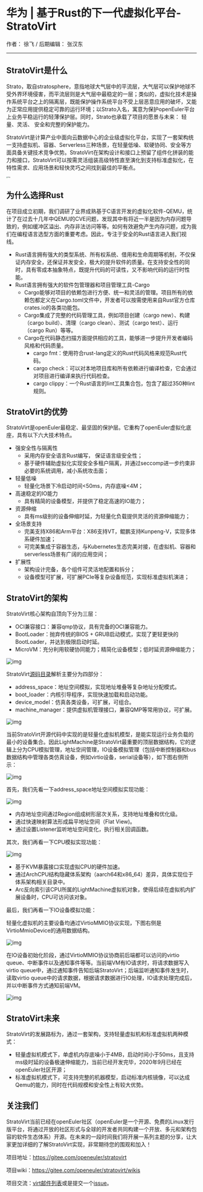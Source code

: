 # 华为 | 基于Rust的下一代虚拟化平台-StratoVirt

作者： 徐飞 / 后期编辑： 张汉东

------

## StratoVirt是什么

Strato，取自stratosphere，意指地球大气层中的平流层，大气层可以保护地球不受外界环境侵害，而平流层则是大气层中最稳定的一层；类似的，虚拟化技术是操作系统平台之上的隔离层，既能保护操作系统平台不受上层恶意应用的破坏，又能为正常应用提供稳定可靠的运行环境；以Strato入名，寓意为保护openEuler平台上业务平稳运行的轻薄保护层。同时，Strato也承载了项目的愿景与未来： 轻量、灵活、 安全和完整的保护能力。

StratoVirt是计算产业中面向云数据中心的企业级虚拟化平台，实现了一套架构统一支持虚拟机、容器、Serverless三种场景，在轻量低噪、软硬协同、安全等方面具备关键技术竞争优势。StratoVirt在架构设计和接口上预留了组件化拼装的能力和接口，StratoVirt可以按需灵活组装高级特性直至演化到支持标准虚拟化，在特性需求、应用场景和轻快灵巧之间找到最佳的平衡点。

<img src="https://rustmagazine.github.io/rust_magazine_2021/chapter_3/sratovirt-images/StratoVirt.png" alt="img" style="zoom:25%;" />

## 为什么选择Rust

在项目成立初期，我们调研了业界成熟基于C语言开发的虚拟化软件-QEMU，统计了在过去十几年中QEMU的CVE问题，发现其中有将近一半是因为内存问题导致的，例如缓冲区溢出、内存非法访问等等。如何有效避免产生内存问题，成为我们在编程语言选型方面的重要考虑。因此，专注于安全的Rust语言进入我们视线。

- Rust语言拥有强大的类型系统、所有权系统、借用和生命周期等机制，不仅保证内存安全，还保证并发安全，极大的提升软件的质量。在支持安全性的同时，具有零成本抽象特点，既提升代码的可读性，又不影响代码的运行时性能。
- Rust语言拥有强大的软件包管理器和项目管理工具-Cargo
  - Cargo能够对项目的依赖包进行方便、统一和灵活的管理。项目所有的依赖包都定义在Cargo.toml文件中，开发者可以按需使用来自Rust官方仓库crates.io的各类功能包。
  - Cargo集成了完整的代码管理工具，例如项目创建（cargo new）、构建（cargo build）、清理（cargo clean）、测试（cargo test）、运行（cargo Run）等等。
  - Cargo在代码静态扫描方面提供相应的工具，能够进一步提升开发者编码风格和代码质量。
    - cargo fmt：使用符合rust-lang定义的Rust代码风格来规范Rust代码。
    - cargo check：可以对本地项目库和所有依赖进行编译检查，它会通过对项目进行编译来执行代码检查。
    - cargo clippy：一个Rust语言的lint工具集合包，包含了超过350种lint规则。

## StratoVirt的优势

StratoVirt是openEuler最稳定、最坚固的保护层。它重构了openEuler虚拟化底座，具有以下六大技术特点。

- 强安全性与隔离性
  - 采用内存安全语言Rust编写， 保证语言级安全性；
  - 基于硬件辅助虚拟化实现安全多租户隔离，并通过seccomp进一步约束非必要的系统调用，减小系统攻击面；
- 轻量低噪
  - 轻量化场景下冷启动时间<50ms，内存底噪<4M；
- 高速稳定的IO能力
  - 具有精简的设备模型，并提供了稳定高速的IO能力；
- 资源伸缩
  - 具有ms级别的设备伸缩时延，为轻量化负载提供灵活的资源伸缩能力；
- 全场景支持
  - 完美支持X86和Arm平台：X86支持VT，鲲鹏支持Kunpeng-V，实现多体系硬件加速；
  - 可完美集成于容器生态，与Kubernetes生态完美对接，在虚拟机、容器和serverless场景有广阔的应用空间；
- 扩展性
  - 架构设计完备，各个组件可灵活地配置和拆分；
  - 设备模型可扩展，可扩展PCIe等复杂设备规范，实现标准虚拟机演进；

## StratoVirt的架构

StratoVirt核心架构自顶向下分为三层：

- OCI兼容接口：兼容qmp协议，具有完备的OCI兼容能力。
- BootLoader：抛弃传统的BIOS + GRUB启动模式，实现了更轻更快的BootLoader，并达到极限启动时延。
- MicroVM：充分利用软硬协同能力；精简化设备模型；低时延资源伸缩能力；

![img](https://rustmagazine.github.io/rust_magazine_2021/chapter_3/sratovirt-images/StratoVirt-arch.png)

StratoVirt[源码目录](https://gitee.com/openeuler/stratovirt)解析主要分为四部分：

- address_space：地址空间模拟，实现地址堆叠等复杂地址分配模式。
- boot_loader：内核引导程序，实现快速加载和启动功能。
- device_model：仿真各类设备，可扩展，可组合。
- machine_manager：提供虚拟机管理接口，兼容QMP等常用协议，可扩展。

![img](https://rustmagazine.github.io/rust_magazine_2021/chapter_3/sratovirt-images/code_directory.png)

当前StratoVirt开源代码中实现的是轻量化虚拟机模型，是能实现运行业务负载的最小的设备集合。因此LightMachine是StratoVirt最重要的顶层数据结构，它的逻辑上分为CPU模拟管理，地址空间管理，IO设备模拟管理（包括中断控制器和bus数据结构中管理各类仿真设备，例如virtio设备，serial设备等），如下图右侧所示：

![img](https://rustmagazine.github.io/rust_magazine_2021/chapter_3/sratovirt-images/light_machine.png)

首先，我们先看一下address_space地址空间模拟实现功能：

![img](https://rustmagazine.github.io/rust_magazine_2021/chapter_3/sratovirt-images/address_space.png)

- 内存地址空间通过Region组成树形层次关系，支持地址堆叠和优化级。
- 通过快速映射算法形成扁平地址空间（Flat View)。
- 通过设置Listener监听地址空间变化，执行相关回调函数。

其次，我们再看一下CPU模拟实现功能：

![img](https://rustmagazine.github.io/rust_magazine_2021/chapter_3/sratovirt-images/CPU.png)

- 基于KVM暴露接口实现虚拟CPU的硬件加速。
- 通过ArchCPU结构隐藏体系架构（aarch64和x86_64）差异，具体实现位于体系架构相关目录中。
- Arc反向索引该CPU所属的LightMachine虚拟机对象，使得后续在虚拟机内扩展设备时，CPU可访问该对象。

最后，我们再看一下IO设备模拟功能：

轻量化虚拟机的主要设备均通过VirtioMMIO协议实现，下图右侧是VirtioMmioDevice的通用数据结构。

![img](https://rustmagazine.github.io/rust_magazine_2021/chapter_3/sratovirt-images/IO.png)

在IO设备初始化阶段，通过VirtioMMIO协议协商前后端都可以访问的virtio queue、中断事件以及通知事件等等。当前端VM有IO请求时，将请求数据写入virtio queue中，通过通知事件告知后端StratoVirt；后端监听通知事件发生时，读取virtio queue中的请求数据，根据请求数据进行IO处理，IO请求处理完成后，并以中断事件方式通知前端VM。

![img](https://rustmagazine.github.io/rust_magazine_2021/chapter_3/sratovirt-images/IO_process.png)

## StratoVirt未来

StratoVirt的发展路标为，通过一套架构，支持轻量虚拟机和标准虚拟机两种模式：

- 轻量虚拟机模式下，单虚机内存底噪小于4MB，启动时间小于50ms，且支持ms级时延的设备极速伸缩能力，当前已经开发完毕，2020年9月已经在openEuler社区开源；
- 标准虚拟机模式下，可支持完整的机器模型，启动标准内核镜像，可以达成Qemu的能力，同时在代码规模和安全性上有较大优势。

## 关注我们

StratoVirt当前已经在openEuler社区（openEuler是一个开源、免费的Linux发行版平台，将通过开放的社区形式与全球的开发者共同构建一个开放、多元和架构包容的软件生态体系）开源。在未来的一段时间我们将开展一系列主题的分享，让大家更加详细的了解StratoVirt实现，非常期待您的围观和加入！

项目地址：https://gitee.com/openeuler/stratovirt

项目wiki：https://gitee.com/openeuler/stratovirt/wikis

项目交流：[virt邮件列表](https://mailweb.openeuler.org/postorius/lists/virt.openeuler.org/)或是提交一个[issue](https://gitee.com/openeuler/stratovirt/issues)。
